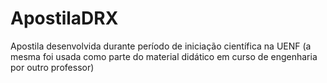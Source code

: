 # ApostilaDRX
Apostila desenvolvida durante período de iniciação científica na UENF (a mesma foi usada como parte do material didático em curso de engenharia por outro professor)
